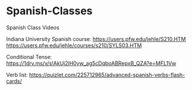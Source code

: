 # Spanish-Classes
Spanish Class Videos

Indiana University Spanish course: https://users.pfw.edu/jehle/S210.HTM
https://users.pfw.edu/jehle/courses/s210/SYLS03.HTM




Conditional Tense: https://1drv.ms/v/s!AkUj2lH0yw_ag5cDqboABRepxB_QZA?e=MFL1Vw

Verb list: https://quizlet.com/225712965/advanced-spanish-verbs-flash-cards/
